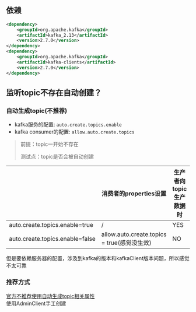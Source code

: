 ## 依赖
```pom.xml
<dependency>
    <groupId>org.apache.kafka</groupId>
    <artifactId>kafka_2.13</artifactId>
    <version>2.7.0</version>
</dependency>
<dependency>
    <groupId>org.apache.kafka</groupId>
    <artifactId>kafka-clients</artifactId>
    <version>2.7.0</version>
</dependency>
```

## 监听topic不存在自动创建？  
### 自动生成topic(不推荐)
- kafka服务的配置: `auto.create.topics.enable`
- kafka consumer的配置: `allow.auto.create.topics`

> 前提：topic一开始不存在
>
> 测试点：topic是否会被自动创建

|                                 | 消费者的properties设置          | 生产者向topic生产数据时 | 消费者监听topic时 |
| ------------------------------- | ------------------------------- | ----------------------- | ----------------- |
| auto.create.topics.enable=true  | /                               | YES                     | YES               |
| auto.create.topics.enable=false | allow.auto.create.topics = true(感觉没生效) | NO                      | NO                |



但是要依赖服务器的配置，涉及到kafka的版本和kafkaClient版本问题，所以感觉不太可靠

### 推荐方式
[官方不推荐使用自动生成topic相关属性](https://cwiki.apache.org/confluence/display/KAFKA/KIP-487%3A+Client-side+Automatic+Topic+Creation+on+Producer)  
使用AdminClient手工创建  


